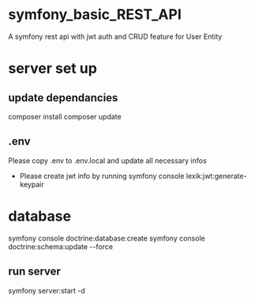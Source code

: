 # symfony_basic_REST_API
A symfony rest api with jwt auth and CRUD feature for User Entity 

# server set up

## update dependancies
composer install
composer update

## .env
Please copy .env to .env.local and update all necessary infos
- Please create jwt info by running symfony console lexik:jwt:generate-keypair

# database
symfony console doctrine:database:create
symfony console doctrine:schema:update --force
## run server
symfony server:start -d
